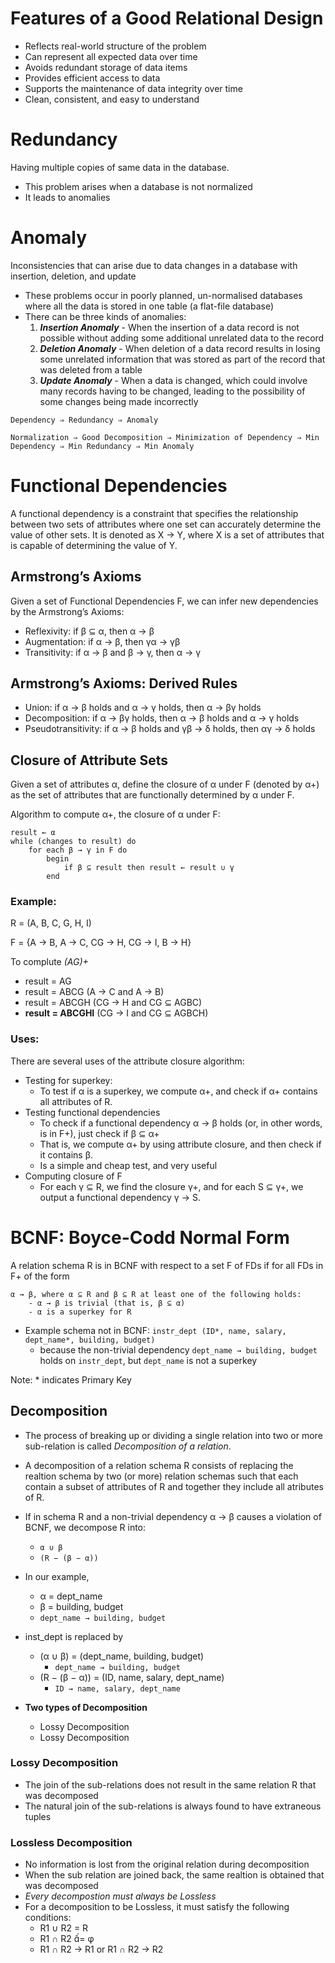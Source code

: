 # Features of a Good Relational Design

- Reflects real-world structure of the problem 
- Can represent all expected data over time 
- Avoids redundant storage of data items 
- Provides efficient access to data 
- Supports the maintenance of data integrity over time 
- Clean, consistent, and easy to understand


# Redundancy
Having multiple copies of same data in the database.

- This problem arises when a database is not normalized
- It leads to anomalies


# Anomaly
Inconsistencies that can arise due to data changes in a database with insertion, deletion, and update
    
- These problems occur in poorly planned, un-normalised databases where all the data is stored in one table (a flat-file database)
- There can be three kinds of anomalies:
  1. **_Insertion Anomaly_** - When the insertion of a data record is not possible without adding some additional unrelated data to the record
  2. **_Deletion Anomaly_** - When deletion of a data record results in losing some unrelated information that was stored as part of the record that was deleted from a table
  3. **_Update Anomaly_** - When a data is changed, which could involve many records having to be changed, leading to the possibility of some changes being made incorrectly


`Dependency ⇒ Redundancy ⇒ Anomaly`

`Normalization ⇒ Good Decomposition ⇒ Minimization of Dependency ⇒ Min Dependency ⇒ Min Redundancy ⇒ Min Anomaly`


# Functional Dependencies 
A functional dependency is a constraint that specifies the relationship between two sets of attributes where one set can accurately determine the value of other sets. 
It is denoted as X → Y, where X is a set of attributes that is capable of determining the value of Y.

## Armstrong’s Axioms
Given a set of Functional Dependencies F, we can infer new dependencies by the Armstrong’s Axioms: 
- Reflexivity: if β ⊆ α, then α → β 
- Augmentation: if α → β, then γα → γβ
- Transitivity: if α → β and β → γ, then α → γ
    
## Armstrong’s Axioms: Derived Rules
- Union: if α → β holds and α → γ holds, then α → βγ holds 
- Decomposition: if α → βγ holds, then α → β holds and α → γ holds
- Pseudotransitivity: if α → β holds and γβ → δ holds, then αγ → δ holds

## Closure of Attribute Sets
Given a set of attributes α, define the closure of α under F (denoted by α+) as the set of attributes that are functionally determined by α under F.

Algorithm to compute α+, the closure of α under F:

    result ← α 
    while (changes to result) do 
        for each β → γ in F do 
            begin
                if β ⊆ result then result ← result ∪ γ
            end

### Example:

R = (A, B, C, G, H, I)

F = {A → B, A → C, CG → H, CG → I, B → H} 

To complute _(AG)+_ 
- result = AG 
- result = ABCG (A → C and A → B) 
- result = ABCGH (CG → H and CG ⊆ AGBC)
- **result = ABCGHI** (CG → I and CG ⊆ AGBCH)

### Uses:

There are several uses of the attribute closure algorithm:
- Testing for superkey:
    - To test if α is a superkey, we compute α+, and check if α+ contains all attributes of R.
- Testing functional dependencies
    - To check if a functional dependency α → β holds (or, in other words, is in F+), just check if β ⊆ α+
    - That is, we compute α+ by using attribute closure, and then check if it contains β.
    - Is a simple and cheap test, and very useful
- Computing closure of F
    - For each γ ⊆ R, we find the closure γ+, and for each S ⊆ γ+, we output a functional dependency γ → S.

# BCNF: Boyce-Codd Normal Form

A relation schema R is in BCNF with respect to a set F of FDs if for all FDs in F+ of the form
        
    α → β, where α ⊆ R and β ⊆ R at least one of the following holds:
        - α → β is trivial (that is, β ⊆ α) 
        - α is a superkey for R
        
- Example schema not in BCNF: `instr_dept (ID*, name, salary, dept_name*, building, budget)`
    - because the non-trivial dependency `dept_name → building, budget` holds on `instr_dept`, but `dept_name` is not a superkey
 
Note: * indicates Primary Key

## Decomposition

- The process of breaking up or dividing a single relation into two or more sub-relation is called *Decomposition of a relation*.
- A decomposition of a relation schema R consists of replacing the realtion schema by two (or more) relation schemas such that each contain a subset of attributes of R and together they include all atributes of R.
- If in schema R and a non-trivial dependency α → β causes a violation of BCNF, we decompose R into:
    - `α ∪ β `
    - `(R − (β − α))`

- In our example, 
    - α = dept_name 
    - β = building, budget 
    - `dept_name → building, budget`
- inst_dept is replaced by 
    - (α ∪ β) = (dept_name, building, budget) 
        - `dept_name → building, budget`
    - (R − (β − α)) = (ID, name, salary, dept_name)
        - `ID → name, salary, dept_name`
- **Two types of Decomposition**
    - Lossy Decomposition
    - Lossy Decomposition

### Lossy Decomposition

- The join of the sub-relations does not result in the same relation R that was decomposed
- The natural join of the sub-relations is always found to have extraneous tuples

### Lossless Decomposition

- No information is lost from the original relation during decomposition
- When the sub relation are joined back, the same realtion is obtained that was decomposed
- *Every decompostion must always be Lossless*
- For a decomposition to be Lossless, it must satisfy the following conditions: 
    - R1 ∪ R2 = R 
    - R1 ∩ R2 = φ 
    - R1 ∩ R2 → R1 or R1 ∩ R2 → R2
